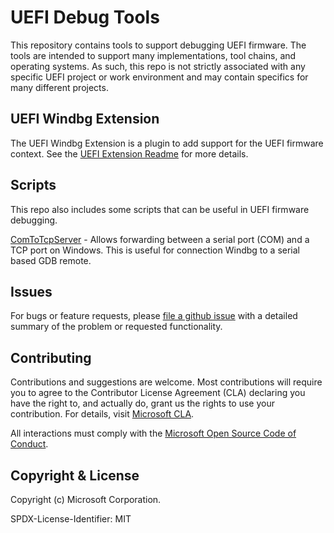 # UEFI Debug Tools

This repository contains tools to support debugging UEFI firmware. The tools are
intended to support many implementations, tool chains, and operating systems. As
such, this repo is not strictly associated with any specific UEFI project or work
environment and may contain specifics for many different projects.

## UEFI Windbg Extension

The UEFI Windbg Extension is a plugin to add support for the UEFI firmware context.
See the [UEFI Extension Readme](UefiDbgExt/readme.md) for more details.

## Scripts

This repo also includes some scripts that can be useful in UEFI firmware debugging.

[ComToTcpServer](Scripts/ComToTcpServer.py) - Allows forwarding between a serial
port (COM) and a TCP port on Windows. This is useful for connection Windbg to a serial
based GDB remote.

## Issues

For bugs or feature requests, please [file a github issue](https://github.com/microsoft/uefi_debug_tools/issues/new/choose)
with a detailed summary of the problem or requested functionality.

## Contributing

Contributions and suggestions are welcome. Most contributions will require you to
agree to the Contributor License Agreement (CLA) declaring you have the right to,
and actually do, grant us the rights to use your contribution. For details, visit
[Microsoft CLA](https://cla.microsoft.com).

All interactions must comply with the [Microsoft Open Source Code of Conduct](https://opensource.microsoft.com/codeofconduct/).

## Copyright & License

Copyright (c) Microsoft Corporation.

SPDX-License-Identifier: MIT
